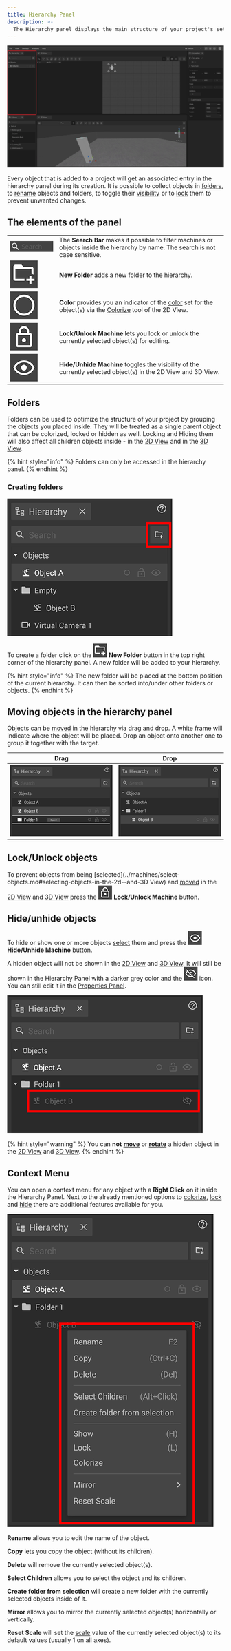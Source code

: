 ```yaml
---
title: Hierarchy Panel
description: >-
  The Hierarchy panel displays the main structure of your project's setup by providing you a tree view of all the objects your project currently contains. It can help you organizing your project's complexity and keeping an overview of your currently used assets.
---
```


![Hierarchy Panel](../../../.gitbook/assets/Hierarchy.jpg)

Every object that is added to a project will get an associated entry in the hierarchy panel during its creation. It is possible to collect objects in [folders](#folders), to [rename](../machines/renaming-objects-and-folders.md) objects and folders, to toggle their [visibility](#hide-unhide-objects) or to [lock](#lock-unlock-objects) them to prevent unwanted changes.

## The elements of the panel

|     |     |
| --- | --- |
| ![Hierarchy Search Bar](../../../.gitbook/assets/planning_hierarchy_panel_search.png) | The __Search Bar__ makes it possible to filter machines or objects inside the hierarchy by name. The search is not case sensitive. |
| ![Hierarchy New Folder](../../../.gitbook/assets/planning_hierarchy_panel_new_folder.png) | __New Folder__ adds a new folder to the hierarchy. |
| ![Hierarchy Color](../../../.gitbook/assets/planning_hierarchy_panel_color.png) | __Color__ provides you an indicator of the [color](../machines/highlighting-objects.md) set for the object(s) via the [Colorize](../machines/highlighting-objects.md) tool of the 2D View. |
| ![Hierarchy Lock/Unlock Machine](../../../.gitbook/assets/planning_hierarchy_panel_lock_unlock_machine.png) | __Lock/Unlock Machine__ lets you lock or unlock the currently selected object(s) for editing. |
| ![Hierarchy Hide/Unhide Machine](../../../.gitbook/assets/planning_hierarchy_panel_hide_unhide_machine.png) | __Hide/Unhide Machine__ toggles the visibility of the currently selected object(s) in the 2D View and 3D View. |

## Folders

Folders can be used to optimize the structure of your project by grouping the objects you placed inside. They will be treated as a single parent object that can be colorized, locked or hidden as well. Locking and Hiding them will also affect all children objects inside - in the [2D View](../user-interface/the-2d-panel.md) and in the [3D View](../user-interface/the-3d-view.md).

{% hint style="info" %}
Folders can only be accessed in the hierarchy panel.
{% endhint %}

### Creating folders

![](../../../.gitbook/assets/planning_hierarchy_new_folder.png)

To create a folder click on the ![Hierarchy New Folder](../../../.gitbook/assets/planning_hierarchy_panel_new_folder_small.png) __New Folder__ button in the top right corner of the hierarchy panel. A new folder will be added to your hierarchy.

{% hint style="info" %}
The new folder will be placed at the bottom position of the current hierarchy. It can then be sorted into/under other folders or objects. 
{% endhint %}

## Moving objects in the hierarchy panel

Objects can be [moved](../machines/select-objects.md#selecting-objects-via-the-hierarchy) in the hierarchy via drag and drop. A white frame will indicate where the object will be placed. Drop an object onto another one to group it together with the target.

| __Drag__ | __Drop__ |
| --- | --- |
| ![Hierarchy Move Drag](../../../.gitbook/assets/planning_hierarchy_moving_objects_drag.png) | ![Hierarchy Move Drop](../../../.gitbook/assets/planning_hierarchy_moving_objects_drop.png) |

## Lock/Unlock objects

To prevent objects from being [selected](../machines/select-objects.md#selecting-objects-in-the-2d--and-3D View) and [moved](../machines/move-objects.md) in the [2D View](the-2d-panel.md) and [3D View](the-3d-view.md) press the ![Hierarchy Lock](../../../.gitbook/assets/planning_hierarchy_panel_lock_unlock_machine_small.png) **Lock/Unlock Machine** button.

## Hide/unhide objects

To hide or show one or more objects [select](../machines/select-objects.md#selecting-objects-via-the-hierarchy) them and press the ![Hierarchy Visibility](../../../.gitbook/assets/planning_hierarchy_panel_hide_unhide_machine_small.png) **Hide/Unhide Machine** button.

A hidden object will not be shown in the [2D View](the-2d-panel.md) and [3D View](the-3d-view.md). It will still be shown in the Hierarchy Panel with a darker grey color and the ![Hierarchy Hidden Object](../../../.gitbook/assets/planning_hierarchy_panel_hidden_object_small.png) icon. You can still edit it in the [Properties Panel](./the-properties-panel.md).

![Hierarchy Hidden Object](../../../.gitbook/assets/planning_hierarchy_hidden_object.png)

{% hint style="warning" %}
You can __not__ [__move__](../machines/move-objects.md) or [__rotate__](../machines/rotate-objects.md) a hidden object in the [2D View](the-2d-panel.md) and [3D View](the-3d-view.md).
{% endhint %}

## Context Menu

You can open a context menu for any object with a __Right Click__ on it inside the Hierarchy Panel.
Next to the already mentioned options to [colorize](#the-elements-of-the-panel), [lock](#lock-unlock-objects) and [hide](#hide-unhide-objects) there are additional features available for you.

![Hierarchy Context Menu](../../../.gitbook/assets/planning_hierarchy_context_menu.png)

__Rename__ allows you to edit the name of the object.

__Copy__ lets you copy the object (without its children).

__Delete__ will remove the currently selected object(s).

__Select Children__ allows you to select the object and its children.

__Create folder from selection__ will create a new folder with the currently selected objects inside of it.

__Mirror__ allows you to mirror the currently selected object(s) horizontally or vertically.

__Reset Scale__ will set the [scale](../machines/scale-objects.md) value of the currently selected object(s) to its default values (usually 1 on all axes).